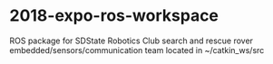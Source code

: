 # 2018-expo-ros-workspace
ROS package for SDState Robotics Club search and rescue rover embedded/sensors/communication team 
located in ~/catkin_ws/src
